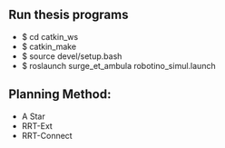 ## Run thesis programs
* $ cd catkin_ws
* $ catkin_make 
* $ source devel/setup.bash
* $ roslaunch surge_et_ambula robotino_simul.launch

## Planning Method:
* A Star
* RRT-Ext
* RRT-Connect


